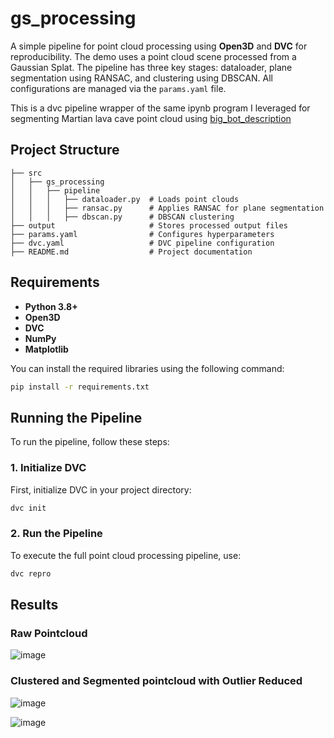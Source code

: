 # gs_processing


A simple pipeline for point cloud processing using **Open3D** and **DVC** for reproducibility. The demo uses a point cloud scene processed from a Gaussian Splat. The pipeline has three key stages: dataloader, plane segmentation using RANSAC, and clustering using DBSCAN. All configurations are managed via the `params.yaml` file.

This is a dvc pipeline wrapper of the same ipynb program I leveraged for segmenting Martian lava cave point cloud using [big_bot_description](https://github.com/AntarCreates/big_bot_description)

## Project Structure
```
├── src
│   ├── gs_processing
│   │   ├── pipeline
│   │   │   ├── dataloader.py  # Loads point clouds
│   │   │   ├── ransac.py      # Applies RANSAC for plane segmentation
│   │   │   ├── dbscan.py      # DBSCAN clustering
├── output                     # Stores processed output files
├── params.yaml                # Configures hyperparameters
├── dvc.yaml                   # DVC pipeline configuration
├── README.md                  # Project documentation
```

## Requirements

- **Python 3.8+**
- **Open3D**
- **DVC**
- **NumPy**
- **Matplotlib**

You can install the required libraries using the following command:

```bash
pip install -r requirements.txt
```
## Running the Pipeline

To run the pipeline, follow these steps:

### 1. Initialize DVC

First, initialize DVC in your project directory:

```bash
dvc init
```
### 2. Run the Pipeline
To execute the full point cloud processing pipeline, use:

```bash
dvc repro
```

## Results

### Raw Pointcloud
![image](https://github.com/user-attachments/assets/de6e868d-7b59-43b9-82a7-67cba39c1648)

### Clustered and Segmented pointcloud with Outlier Reduced
![image](https://github.com/user-attachments/assets/80b2a23f-e6b3-4e67-a2c4-e8aff409e0f1)

![image](https://github.com/user-attachments/assets/fee84f02-d2b3-44df-92c7-d063783c4765)
